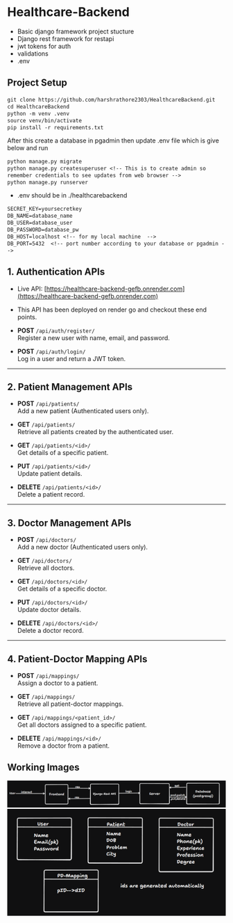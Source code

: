 # Healthcare-Backend
- Basic django framework project stucture
- Django rest framework for restapi
- jwt tokens for auth
- validations
- .env

## Project Setup
```
git clone https://github.com/harshrathore2303/HealthcareBackend.git
cd HealthcareBackend
python -m venv .venv
source venv/bin/activate
pip install -r requirements.txt
```
After this create a database in pgadmin then update .env file which is give below and run 
```
python manage.py migrate
python manage.py createsuperuser <!-- This is to create admin so remember credentials to see updates from web browser -->
python manage.py runserver
```

* .env should be in ./healthcarebackend
```
SECRET_KEY=yoursecretkey
DB_NAME=database_name
DB_USER=database_user
DB_PASSWORD=database_pw
DB_HOST=localhost <!-- for my local machine  -->
DB_PORT=5432  <!-- port number according to your database or pgadmin -->
```

## 1. Authentication APIs
- Live API: [https://healthcare-backend-gefb.onrender.com](https://healthcare-backend-gefb.onrender.com)
- This API has been deployed on render go and checkout these end points.
- **POST** `/api/auth/register/`  
  Register a new user with name, email, and password.

- **POST** `/api/auth/login/`  
  Log in a user and return a JWT token.

---

## 2. Patient Management APIs

- **POST** `/api/patients/`  
  Add a new patient (Authenticated users only).

- **GET** `/api/patients/`  
  Retrieve all patients created by the authenticated user.

- **GET** `/api/patients/<id>/`  
  Get details of a specific patient.

- **PUT** `/api/patients/<id>/`  
  Update patient details.

- **DELETE** `/api/patients/<id>/`  
  Delete a patient record.

---

## 3. Doctor Management APIs

- **POST** `/api/doctors/`  
  Add a new doctor (Authenticated users only).

- **GET** `/api/doctors/`  
  Retrieve all doctors.

- **GET** `/api/doctors/<id>/`  
  Get details of a specific doctor.

- **PUT** `/api/doctors/<id>/`  
  Update doctor details.

- **DELETE** `/api/doctors/<id>/`  
  Delete a doctor record.

---

## 4. Patient-Doctor Mapping APIs

- **POST** `/api/mappings/`  
  Assign a doctor to a patient.

- **GET** `/api/mappings/`  
  Retrieve all patient-doctor mappings.

- **GET** `/api/mappings/<patient_id>/`  
  Get all doctors assigned to a specific patient.

- **DELETE** `/api/mappings/<id>/`  
  Remove a doctor from a patient.

## Working Images
![Backend](structure.png)
![Tables](tables.png)
